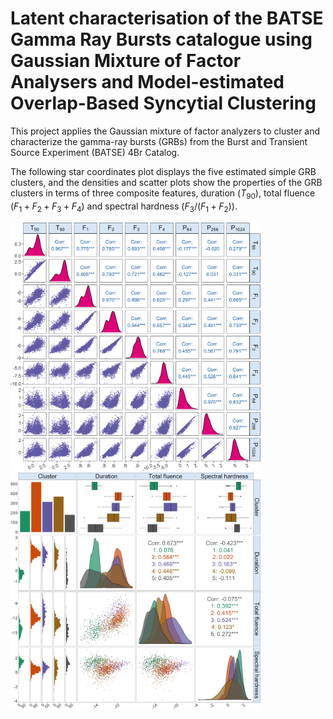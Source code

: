 Latent characterisation of the BATSE Gamma Ray Bursts catalogue using
Gaussian Mixture of Factor Analysers and Model-estimated Overlap-Based
Syncytial Clustering
================

This project applies the Gaussian mixture of factor analyzers to cluster
and characterize the gamma-ray bursts (GRBs) from the Burst and
Transient Source Experiment (BATSE) 4Br Catalog.

The following star coordinates plot displays the five estimated simple
GRB clusters, and the densities and scatter plots show the properties of
the GRB clusters in terms of three composite features, duration
($T_{90}$), total fluence ($F_1 + F_2 + F_3 +F_4$) and spectral hardness
($F_3/(F_1 +F_2$)).

<p float="left">
<img src="figures/grb-org-log.png" width="400" />
<img src="figures/grb-5g-class-feature-dist.png" width="400" />
</p>
